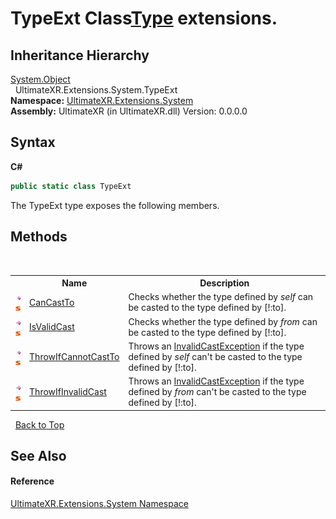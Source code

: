 # TypeExt Class<a href="https://docs.microsoft.com/dotnet/api/system.type" target="_blank" rel="noopener noreferrer">Type</a> extensions.


## Inheritance Hierarchy
<a href="https://docs.microsoft.com/dotnet/api/system.object" target="_blank" rel="noopener noreferrer">System.Object</a><br />&nbsp;&nbsp;UltimateXR.Extensions.System.TypeExt<br />
**Namespace:**&nbsp;<a href="N_UltimateXR_Extensions_System">UltimateXR.Extensions.System</a><br />**Assembly:**&nbsp;UltimateXR (in UltimateXR.dll) Version: 0.0.0.0

## Syntax

**C#**<br />
``` C#
public static class TypeExt
```

The TypeExt type exposes the following members.


## Methods
&nbsp;<table><tr><th></th><th>Name</th><th>Description</th></tr><tr><td>![Public method](media/pubmethod.gif "Public method")![Static member](media/static.gif "Static member")</td><td><a href="M_UltimateXR_Extensions_System_TypeExt_CanCastTo">CanCastTo</a></td><td>
Checks whether the type defined by *self* can be casted to the type defined by [!:to].</td></tr><tr><td>![Public method](media/pubmethod.gif "Public method")![Static member](media/static.gif "Static member")</td><td><a href="M_UltimateXR_Extensions_System_TypeExt_IsValidCast">IsValidCast</a></td><td>
Checks whether the type defined by *from* can be casted to the type defined by [!:to].</td></tr><tr><td>![Public method](media/pubmethod.gif "Public method")![Static member](media/static.gif "Static member")</td><td><a href="M_UltimateXR_Extensions_System_TypeExt_ThrowIfCannotCastTo">ThrowIfCannotCastTo</a></td><td>
Throws an <a href="https://docs.microsoft.com/dotnet/api/system.invalidcastexception" target="_blank" rel="noopener noreferrer">InvalidCastException</a> if the type defined by *self* can't be casted to the type defined by [!:to].</td></tr><tr><td>![Public method](media/pubmethod.gif "Public method")![Static member](media/static.gif "Static member")</td><td><a href="M_UltimateXR_Extensions_System_TypeExt_ThrowIfInvalidCast">ThrowIfInvalidCast</a></td><td>
Throws an <a href="https://docs.microsoft.com/dotnet/api/system.invalidcastexception" target="_blank" rel="noopener noreferrer">InvalidCastException</a> if the type defined by *from* can't be casted to the type defined by [!:to].</td></tr></table>&nbsp;
<a href="#typeext-class">Back to Top</a>

## See Also


#### Reference
<a href="N_UltimateXR_Extensions_System">UltimateXR.Extensions.System Namespace</a><br />